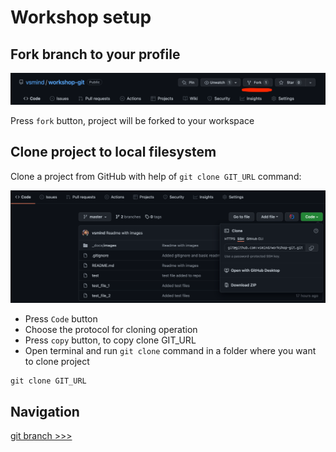 # Workshop setup

## Fork branch to your profile

![img.png](images/start_01.png)

Press `fork` button, project will be forked to your workspace

## Clone project to local filesystem

Clone a project from GitHub with help of `git clone GIT_URL` command:

![img.png](images/start_02.png)

- Press `Code` button
- Choose the protocol for cloning operation
- Press `copy` button, to copy clone GIT_URL
- Open terminal and run `git clone` command in a folder where you want to clone project

```shell
git clone GIT_URL
```

## Navigation

[git branch >>>](../01_branching/README.md)
